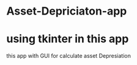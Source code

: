 # Asset-Depriciaton-app
# using tkinter in this app
this app with GUI for calculate asset Depresiation 
